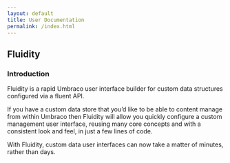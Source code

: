 ```yaml
---
layout: default
title: User Documentation
permalink: /index.html
---
```


## Fluidity
### Introduction

Fluidity is a rapid Umbraco user interface builder for custom data structures configured via a fluent API. 

If you have a custom data store that you’d like to be able to content manage from within Umbraco then Fluidity will allow you quickly configure a custom management user interface, reusing many core concepts and with a consistent look and feel, in just a few lines of code. 

With Fluidity, custom data user interfaces can now take a matter of minutes, rather than days.
